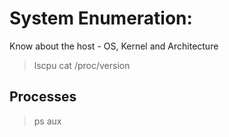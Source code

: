 # System Enumeration:

Know about the host - OS, Kernel and Architecture

> lscpu
> cat /proc/version

## Processes

> ps aux
> 
